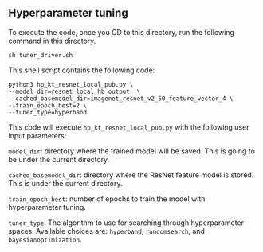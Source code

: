 ## Hyperparameter tuning 

To execute the code, once you CD to this directory, run the following command in this directory.

```console
sh tuner_driver.sh
```

This shell script contains the following code:

```console
python3 hp_kt_resnet_local_pub.py \
--model_dir=resnet_local_hb_output  \
--cached_basemodel_dir=imagenet_resnet_v2_50_feature_vector_4 \
--train_epoch_best=2 \
--tuner_type=hyperband
```

This code will execute `hp_kt_resnet_local_pub.py` with the following user input parameters:

`model_dir`: directory where the trained model will be saved. This is going to be under the current directory. 

`cached_basemodel_dir`: directory where the ResNet feature model is stored. This is under the current directory.

`train_epoch_best`: number of epochs to train the model with hyperparameter tuning.

`tuner_type`: The algorithm to use for searching through hyperparameter spaces. Available choices are: `hyperband`, `randomsearch`, and `bayesianoptimization`.
